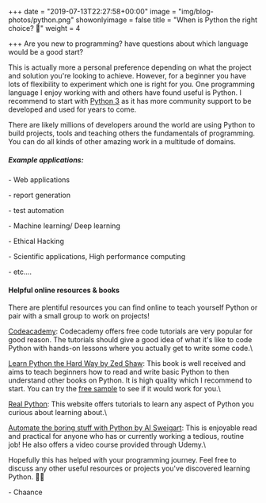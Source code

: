 +++
date = "2019-07-13T22:27:58+00:00"
image = "img/blog-photos/python.png"
showonlyimage = false
title = "When is Python the right choice? 🐍"
weight = 4

+++
Are you new to programming? have questions about which language would be a good start?

This is actually more a personal preference depending on what the project and solution you're looking to achieve. However, for a beginner you have lots of flexibility to experiment which one is right for you. One programming language I enjoy working with and others have found useful is Python. I recommend to start with [Python 3](https://www.python.org/downloads/) as it has more community support to be developed and used for years to come.

There are likely millions of developers around the world are using Python to build projects, tools and teaching others the fundamentals of programming. You can do all kinds of other amazing work in a multitude of domains.

##### Example applications:

\-  Web applications

\-  report generation

\-  test automation

\-  Machine learning/ Deep learning

\-  Ethical Hacking

\- Scientific applications, High performance computing

\- etc....

#### Helpful online resources & books

There are plentiful resources you can find online to teach yourself Python or  pair with a small group to work on projects!

[Codeacademy](https://www.codecademy.com/learn/learn-python-3): Codecademy offers free code tutorials are very popular for good reason. The tutorials should give a good idea of what it's like to code Python with hands-on lessons where you actually get to write some code.\\

[Learn Python the Hard Way by Zed Shaw](https://learncodethehardway.org/python/): This book is well received and aims to teach beginners how to read and write basic Python to then understand other books on Python. It is high quality which I recommend to start. You can try the [free sample](https://learnpythonthehardway.org/python3/) to see if it would work for you.\\

[Real Python](https://realpython.com/): This website offers tutorials to learn any aspect of Python you curious about learning about.\\

[Automate the boring stuff with Python by Al Sweigart](https://automatetheboringstuff.com/): This is enjoyable read and practical for anyone who has or currently working a tedious, routine job! He also offers a video course provided through Udemy.\\

Hopefully this has helped with your programming journey. Feel free to discuss any other useful resources or projects you've discovered learning Python. 👌🏾

\-  Chaance